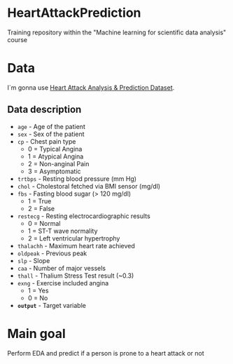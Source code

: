 # HeartAttackPrediction
Training repository within the "Machine learning for scientific data analysis" course

# Data
I`m gonna use [Heart Attack Analysis & Prediction Dataset](https://www.kaggle.com/datasets/rashikrahmanpritom/heart-attack-analysis-prediction-dataset).
## Data description
* `age` - Age of the patient
* `sex` - Sex of the patient
* `cp` - Chest pain type
  * 0 = Typical Angina
  * 1 = Atypical Angina
  * 2 = Non-anginal Pain
  * 3 = Asymptomatic
* `trtbps` - Resting blood pressure (mm Hg)
* `chol` - Cholestoral fetched via BMI sensor (mg/dl)
* `fbs` - Fasting blood sugar (> 120 mg/dl)
  * 1 = True
  * 2 = False
* `restecg` - Resting electrocardiographic results
  * 0 = Normal
  * 1 = ST-T wave normality
  * 2 = Left ventricular hypertrophy
* `thalachh` - Maximum heart rate achieved
* `oldpeak` - Previous peak
* `slp` - Slope
* `caa` - Number of major vessels
* `thall` - Thalium Stress Test result (~0.3)
* `exng` - Exercise included angina
  * 1 = Yes
  * 0 = No
* __`output`__ - Target variable

# Main goal
Perform EDA and predict if a person is prone to a heart attack or not
